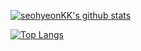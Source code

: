 
<!--
**seohyeonKK/seohyeonKK** is a ✨ _special_ ✨ repository because its `README.md` (this file) appears on your GitHub profile.

Here are some ideas to get you started:

- 🔭 I’m currently working on ...
- 🌱 I’m currently learning ...
- 👯 I’m looking to collaborate on ...
- 🤔 I’m looking for help with ...
- 💬 Ask me about ...
- 📫 How to reach me: ...
- 😄 Pronouns: ...
- ⚡ Fun fact: ...
-->

[![seohyeonKK's github stats](https://github-readme-stats.vercel.app/api?username=seohyeonKK&count_private=true&show_icons=true&theme=radical&hide_border=true&include_all_commits=1)](https://github.com/seohyeonKK/github-readme-stats)

[![Top Langs](https://github-readme-stats.vercel.app/api/top-langs/?username=seohyeonKK&layout=compact&hide_border=true&title_color=D83B7D&icon_color=E9CB45&text_color=D83B7D&bg_color=141321)](https://github.com/seohyeonKK/github-readme-stats)

